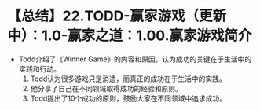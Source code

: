 # 【总结】22.TODD-赢家游戏（更新中）：1.0-赢家之道：1.00.赢家游戏简介

-   Todd介绍了《Winner Game》的内容和原因，认为成功的关键在于生活中的实践和行动。
    1.  Todd认为很多游戏只是消遣，而真正的成功在于生活中的实践。
    2.  他分享了自己在不同领域取得成功的经验和原则。
    3.  Todd提出了10个成功的原则，鼓励大家在不同领域中追求成功。